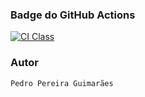 ### Badge do GitHub Actions
[![CI Class](https://github.com/PedroPereiraGuimaraes/C214_Aula8/actions/workflows/aula8.yaml/badge.svg)](https://github.com/PedroPereiraGuimaraes/C214_Aula8/actions/workflows/aula8.yaml)

### Autor
```Pedro Pereira Guimarães```
